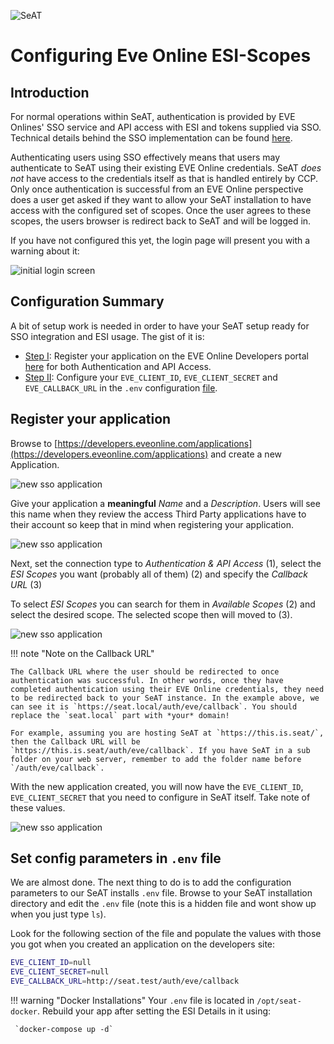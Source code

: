 ![SeAT](https://i.imgur.com/aPPOxSK.png)

# Configuring Eve Online ESI-Scopes

## Introduction

For normal operations within SeAT, authentication is provided by EVE Onlines' SSO service and API access with ESI and tokens supplied via SSO. Technical details behind the SSO implementation can be found [here](https://eveonline-third-party-documentation.readthedocs.io/en/latest/sso/index.html).

Authenticating users using SSO effectively means that users may authenticate to SeAT using their existing EVE Online credentials. SeAT *does not* have access to the credentials itself as that is handled entirely by CCP. Only once authentication is successful from an EVE Online perspective does a user get asked if they want to allow your SeAT installation to have access with the configured set of scopes. Once the user agrees to these scopes, the users browser is redirect back to SeAT and will be logged in.

If you have not configured this yet, the login page will present you with a warning about it:

![initial login screen](https://i.imgur.com/B6qhwO8.png)

## Configuration Summary

A bit of setup work is needed in order to have your SeAT setup ready for SSO integration and ESI usage. The gist of it is:

- [Step I](#i-register-your-application): Register your application on the EVE Online Developers portal [here](https://developers.eveonline.com/applications) for both Authentication and API Access.
- [Step II](#ii-set-config-parameters-in-env-file): Configure your `EVE_CLIENT_ID`, `EVE_CLIENT_SECRET` and `EVE_CALLBACK_URL` in the `.env` configuration [file](https://github.com/eveseat/seat/blob/b067bd3e742a79c35b5fa44ff77380a9187a27cf/.env.example#L21-L23).

## Register your application

Browse to [https://developers.eveonline.com/applications](https://developers.eveonline.com/applications) and create a new Application.

![new sso application](https://i.imgur.com/QcedExJ.png)

Give your application a **meaningful** *Name* and a *Description*. Users will see this name when they review the access Third Party applications have to their account so keep that in mind when registering your application.

![new sso application](https://i.imgur.com/zqhQ69H.png)

Next, set the connection type to *Authentication & API Access* (1), select the *ESI Scopes* you want (probably all of them) (2) and specify the *Callback URL* (3)

To select *ESI Scopes* you can search for them in *Available Scopes* (2) and select the desired scope. The selected scope then will moved to (3).

![new sso application](https://i.imgur.com/70vLD6V.png)

!!! note "Note on the Callback URL"

    The Callback URL where the user should be redirected to once authentication was successful. In other words, once they have completed authentication using their EVE Online credentials, they need to be redirected back to your SeAT instance. In the example above, we can see it is `https://seat.local/auth/eve/callback`. You should replace the `seat.local` part with *your* domain!

    For example, assuming you are hosting SeAT at `https://this.is.seat/`, then the Callback URL will be `https://this.is.seat/auth/eve/callback`. If you have SeAT in a sub folder on your web server, remember to add the folder name before `/auth/eve/callback`.

With the new application created, you will now have the `EVE_CLIENT_ID`, `EVE_CLIENT_SECRET` that you need to configure in SeAT itself. Take note of these values.

![new sso application](https://i.imgur.com/bjEip1X.png)

## Set config parameters in `.env` file

We are almost done. The next thing to do is to add the configuration parameters to our SeAT installs `.env` file. Browse to your SeAT installation directory and edit the `.env` file (note this is a hidden file and wont show up when you just type `ls`).

Look for the following section of the file and populate the values with those you got when you created an application on the developers site:

```bash
EVE_CLIENT_ID=null
EVE_CLIENT_SECRET=null
EVE_CALLBACK_URL=http://seat.test/auth/eve/callback
```

!!! warning "Docker Installations"
     Your `.env` file is located in `/opt/seat-docker`. Rebuild your app after setting the ESI Details in it using:

     `docker-compose up -d`
